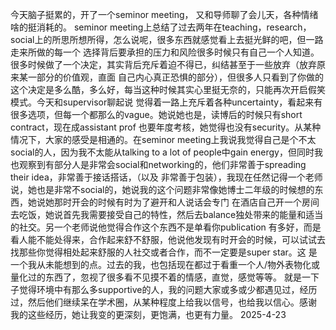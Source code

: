 今天脑子挺累的，开了一个seminor meeting， 又和导师聊了会儿天，各种情绪啥的挺消耗的。
seminor meeting上总结了过去两年在teaching，research，social上的所思所想所得，怎么说呢，很多东西就感觉看上去挺光鲜的吧，但一路走来所做的每一个
选择背后要承担的压力和风险很多时候只有自己一个人知道。很多时候做了一个决定，其实背后充斥着迫不得已，纠结甚至于一些放弃（放弃原来某一部分的价值观，直面
自己内心真正恐惧的部分），但很多人只看到了你做的这个决定是多么酷，多么好，每当这种时候其实心里挺无奈的，只能再次开启假笑模式。今天和supervisor聊起说
觉得着一路上充斥着各种uncertainty，看起来有很多选项，但每一个都那么的vague。她说她也是，读博后的时候只有short contract，现在成assistant prof
也要年度考核，她觉得也没有security。从某种情况下，大家的感受是相通的。在seminor meeting上我说我觉得自己是个不太social的人，因为我不太能从talking to
a lot of people中gain energy，但同时我也观察到有部分人是非常会social和networking的，他们非常善于spreading their idea，非常善于接话搭话，（以及
非常善于包装），我现在任然记得一个老师说，她也是非常不social的，她说我的这个问题非常像她博士二年级的时候想的东西，她说她那时开会的时候有时为了避开和人说话会专门
在酒店自己开一个房间去吃饭，她说首先我需要接受自己的特性，然后去balance独处带来的能量和适当的社交。另一个老师说他觉得合作这个东西不是单看你publication
有多好，而是看人能不能处得来，合作起来舒不舒服，他说他发现有时开会的时候，可以试试去找那些你觉得相处起来舒服的人社交或者合作，而不一定要是super star。这
是一个我从未能想到的点。过去的我，也包括现在都过于看重一个人/物外表物化或量化过的东西了，忽视了很多看不见摸不着的情感，直觉，感觉等等。
就是一下子觉得环境中有那么多supportive的人，我的问题大家或多或少都遇见过，经历过，然后他们继续呆在学术圈，从某种程度上给我以信号，也给我以信心。感谢
我的这些经历，她让我变的更深刻，更饱满，也更有力量。
2025-4-23
